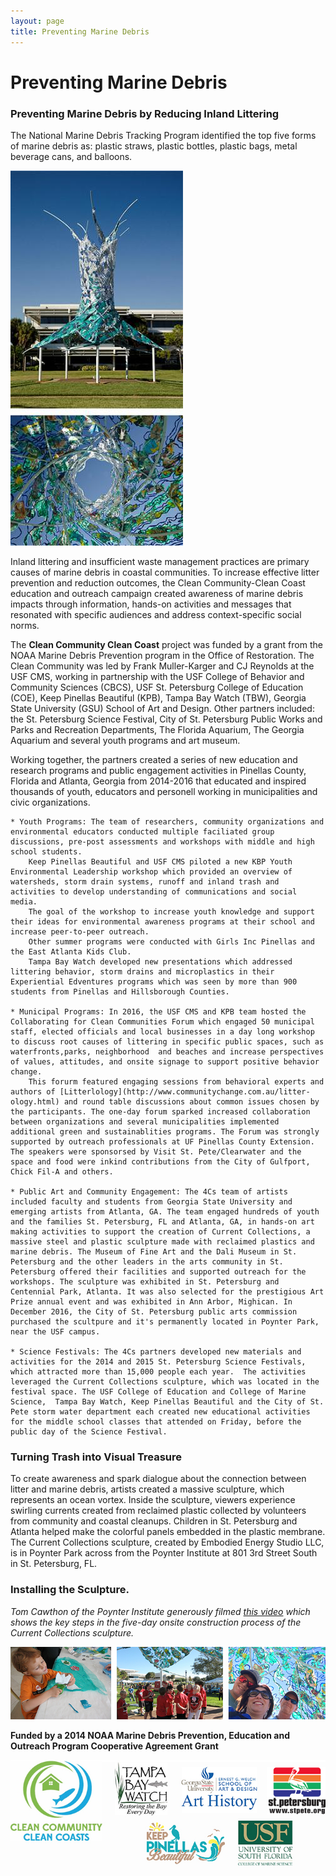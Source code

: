 ```yaml
---
layout: page
title: Preventing Marine Debris
---
```


# Preventing Marine Debris

### Preventing Marine Debris by Reducing Inland Littering

The National Marine Debris Tracking Program identified the top five forms of marine debris as: plastic straws, plastic bottles, plastic bags, metal beverage cans, and balloons.

![clean comm img 1](/assets/img/clean_comm_img1.jpg)

Inland littering and insufficient waste management practices are primary causes of marine debris in coastal communities.
To increase effective litter prevention and reduction outcomes, the Clean Community-Clean Coast education and outreach campaign created awareness of marine debris impacts through information, hands-on activities and messages that resonated with specific audiences and address context-specific social norms.

The **Clean Community Clean Coast** project was funded by a grant from the NOAA Marine Debris Prevention program in the Office of Restoration. The Clean Community was led by Frank Muller-Karger and CJ Reynolds at the USF CMS, working in partnership with the USF College of Behavior and Community Sciences (CBCS), USF St. Petersburg College of Education (COE), Keep Pinellas Beautiful (KPB), Tampa Bay Watch (TBW), Georgia State University (GSU) School of Art and Design. Other partners included: the St. Petersburg Science Festival, City of St. Petersburg Public Works and Parks and Recreation Departments, The Florida Aquarium, The Georgia Aquarium and several youth programs and art museum.

Working together, the partners created a series of new education and research programs and public engagement activities in Pinellas County, Florida and Atlanta, Georgia from 2014-2016 that educated and inspired thousands of youth, educators and personell working in municipalities and civic organizations.  

    * Youth Programs: The team of researchers, community organizations and environmental educators conducted multiple faciliated group discussions, pre-post assessments and workshops with middle and high school students.  
        Keep Pinellas Beautiful and USF CMS piloted a new KBP Youth Environmental Leadership workshop which provided an overview of watersheds, storm drain systems, runoff and inland trash and activities to develop understanding of communications and social media.
        The goal of the workshop to increase youth knowledge and support their ideas for environmental awareness programs at their school and increase peer-to-peer outreach.
        Other summer programs were conducted with Girls Inc Pinellas and the East Atlanta Kids Club.
        Tampa Bay Watch developed new presentations which addressed littering behavior, storm drains and microplastics in their Experiential Edventures programs which was seen by more than 900 students from Pinellas and Hillsborough Counties.

    * Municipal Programs: In 2016, the USF CMS and KPB team hosted the Collaborating for Clean Communities Forum which engaged 50 municipal staff, elected officials and local businesses in a day long workshop to discuss root causes of littering in specific public spaces, such as waterfronts,parks, neighborhood  and beaches and increase perspectives of values, attitudes, and onsite signage to support positive behavior change.
        This forurm featured engaging sessions from behavioral experts and authors of [Litterlology](http://www.communitychange.com.au/litter-ology.html) and round table discussions about common issues chosen by the participants. The one-day forum sparked increased collaboration between organizations and several municipalities implemented additional green and sustainablities programs. The Forum was strongly supported by outreach professionals at UF Pinellas County Extension. The speakers were sponsorsed by Visit St. Pete/Clearwater and the space and food were inkind contributions from the City of Gulfport, Chick Fil-A and others.

    * Public Art and Community Engagement: The 4Cs team of artists included faculty and students from Georgia State University and emerging artists from Atlanta, GA. The team engaged hundreds of youth and the families St. Petersburg, FL and Atlanta, GA, in hands-on art making activities to support the creation of Current Collections, a massive steel and plastic sculpture made with reclaimed plastics and marine debris. The Museum of Fine Art and the Dali Museum in St. Petersburg and the other leaders in the arts community in St. Petersburg offered their facilities and supported outreach for the workshops. The sculpture was exhibited in St. Petersburg and Centennial Park, Atlanta. It was also selected for the prestigious Art Prize annual event and was exhibited in Ann Arbor, Mighican. In December 2016, the City of St. Petersburg public arts commission purchased the scultpure and it's permanently located in Poynter Park, near the USF campus.   

    * Science Festivals: The 4Cs partners developed new materials and activities for the 2014 and 2015 St. Petersburg Science Festivals, which attracted more than 15,000 people each year.  The activities leveraged the Current Collections sculpture, which was located in the festival space. The USF College of Education and College of Marine Science,  Tampa Bay Watch, Keep Pinellas Beautiful and the City of St. Pete storm water department each created new educational activities for the middle school classes that attended on Friday, before the public day of the Science Festival.

### Turning Trash into Visual Treasure
To create awareness and spark dialogue about the connection between litter and marine debris, artists created a massive sculpture, which represents an ocean vortex. Inside the sculpture, viewers experience swirling currents created from reclaimed plastic collected by volunteers from community and coastal cleanups. Children in St. Petersburg and Atlanta helped make the colorful panels embedded in the plastic membrane. The Current Collections sculpture, created by Embodied Energy Studio LLC, is in Poynter Park across from the Poynter Institute at 801 3rd Street South in St. Petersburg, FL.

### Installing the Sculpture.

*Tom Cawthon of the Poynter Institute generously filmed [this video](https://www.youtube.com/watch?v=lECoVx0mNlU) which shows the key steps in the five-day onsite construction process of the Current Collections sculpture.*

![clean community 2 images](/assets/img/clean_comm_img2.jpg)


**Funded by a 2014 NOAA Marine Debris Prevention, Education and Outreach Program Cooperative Agreement Grant**

![CCCC logos](/assets/img/CCCC_spon_logos.jpg)

